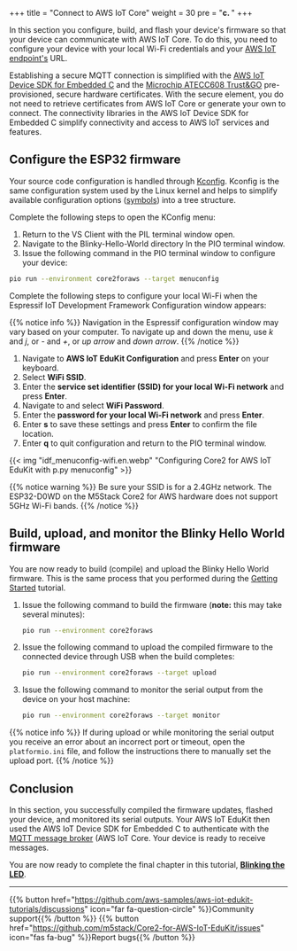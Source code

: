+++
title = "Connect to AWS IoT Core"
weight = 30
pre = "<b>c. </b>"
+++

In this section you configure, build, and flash your device's firmware so that your device can communicate with AWS IoT Core. To do this, you need to configure your device with your local Wi-Fi credentials and your [AWS IoT endpoint's](https://docs.aws.amazon.com/iot/latest/developerguide/connect-to-iot.html#iot-device-endpoint-intro) URL. 

Establishing a secure MQTT connection is simplified with the [AWS IoT Device SDK for Embedded C](https://github.com/espressif/aws-iot-device-sdk-embedded-C/tree/61f25f34712b1513bf1cb94771620e9b2b001970) and the [Microchip ATECC608 Trust&GO](https://www.microchip.com/wwwproducts/en/ATECC608B-TNGTLS) pre-provisioned, secure hardware certificates. With the secure element, you do not need to retrieve certificates from AWS IoT Core or generate your own to connect. The connectivity libraries in the AWS IoT Device SDK for Embedded C simplify connectivity and access to AWS IoT services and features.

## Configure the ESP32 firmware
Your source code configuration is handled through [Kconfig](https://www.kernel.org/doc/html/latest/kbuild/kconfig-language.html). Kconfig is the same configuration system used by the Linux kernel and helps to simplify available configuration options ([symbols](https://www.kernel.org/doc/html/latest/kbuild/kconfig-language.html)) into a tree structure. 

Complete the following steps to open the KConfig menu:
1. Return to the VS Client with the PIL terminal window open. 
1. Navigate to the Blinky-Hello-World directory In the PIO terminal window. 
1. Issue the following command in the PIO terminal window to configure your device: 
```bash
pio run --environment core2foraws --target menuconfig
```
Complete the following steps to configure your local Wi-Fi when the Espressif IoT Development Framework Configuration window appears:

{{% notice info %}}
Navigation in the Espressif configuration window may vary based on your computer. To navigate up and down the menu, use *k* and *j*, or *-* and *+*, or *up arrow* and *down arrow*.
{{% /notice %}}


1. Navigate to **AWS IoT EduKit Configuration** and press **Enter** on your keyboard. 
1. Select **WiFi SSID**. 
1. Enter the **service set identifier (SSID) for your local Wi-Fi network** and press **Enter**.
1. Navigate to and select **WiFi Password**.
1. Enter the **password for your local Wi-Fi network** and press **Enter**.
1. Enter **s** to save these settings and press **Enter** to confirm the file location. 
1. Enter **q** to quit configuration and return to the PIO terminal window.

{{< img "idf_menuconfig-wifi.en.webp" "Configuring Core2 for AWS IoT EduKit with p.py menuconfig" >}}

{{% notice warning %}}
Be sure your SSID is for a 2.4GHz network. The ESP32-D0WD on the M5Stack Core2 for AWS hardware does not support 5GHz Wi-Fi bands.
{{% /notice %}}

## Build, upload, and monitor the Blinky Hello World firmware
You are now ready to build (compile) and upload the Blinky Hello World firmware. This is the same process that you performed during the [Getting Started](en/getting-started/run-rainmaker.html) tutorial. 
   
1. Issue the following command to build the firmware (**note:** this may take several minutes):
    ```bash
    pio run --environment core2foraws
    ```
1. Issue the following command to upload the compiled firmware to the connected device through USB when the build completes:
    ```bash
    pio run --environment core2foraws --target upload
    ```
1. Issue the following command to monitor the serial output from the device on your host machine:
    ```bash
    pio run --environment core2foraws --target monitor
    ```
{{% notice info %}}
If during upload or while monitoring the serial output you receive an error about an incorrect port or timeout, open the `platformio.ini` file, and follow the instructions there to manually set the upload port.
{{% /notice %}}

## Conclusion
In this section, you successfully compiled the firmware updates, flashed your device, and monitored its serial outputs. Your AWS IoT EduKit then used the AWS IoT Device SDK for Embedded C to authenticate with the [MQTT message broker](https://docs.aws.amazon.com/iot/latest/developerguide/protocols.html) (AWS IoT Core. Your device is ready to receive messages.

You are now ready to complete the final chapter in this tutorial, [**Blinking the LED**](/en/blinky-hello-world/blinking-the-leds.html).

---
{{% button href="https://github.com/aws-samples/aws-iot-edukit-tutorials/discussions" icon="far fa-question-circle" %}}Community support{{% /button %}} {{% button href="https://github.com/m5stack/Core2-for-AWS-IoT-EduKit/issues" icon="fas fa-bug" %}}Report bugs{{% /button %}}
